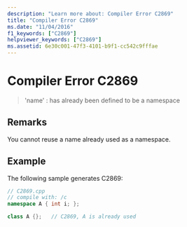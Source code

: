 ```yaml
---
description: "Learn more about: Compiler Error C2869"
title: "Compiler Error C2869"
ms.date: "11/04/2016"
f1_keywords: ["C2869"]
helpviewer_keywords: ["C2869"]
ms.assetid: 6e30c001-47f3-4101-b9f1-cc542c9fffae
---
```

# Compiler Error C2869

> 'name' : has already been defined to be a namespace

## Remarks

You cannot reuse a name already used as a namespace.

## Example

The following sample generates C2869:

```cpp
// C2869.cpp
// compile with: /c
namespace A { int i; };

class A {};   // C2869, A is already used
```
